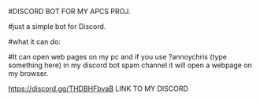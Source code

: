 #DISCORD BOT FOR MY APCS PROJ.

#just a simple bot for Discord.

#what it can do:

#It can open web pages on my pc and if you use ?annoychris (type something here) in my discord bot spam channel it will open a webpage on my browser.

https://discord.gg/THDBHFbvaB LINK TO MY DISCORD
